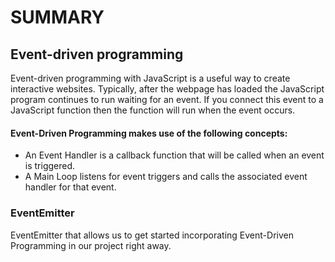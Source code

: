 # SUMMARY

## Event-driven programming 
Event-driven programming with JavaScript is a useful way to create interactive websites. Typically, after the webpage has loaded the JavaScript program continues to run waiting for an event. If you connect this event to a JavaScript function then the function will run when the event occurs.

#### Event-Driven Programming makes use of the following concepts:
- An Event Handler is a callback function that will be called when an event is triggered.
- A Main Loop listens for event triggers and calls the associated event handler for that event.

###  EventEmitter
 EventEmitter that allows us to get started incorporating Event-Driven Programming in our project right away.
